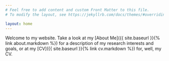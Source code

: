```yaml
---
# Feel free to add content and custom Front Matter to this file.
# To modify the layout, see https://jekyllrb.com/docs/themes/#overriding-theme-defaults

layout: home
---
```


Welcome to my website. Take a look at my [About Me]({{ site.baseurl }}{% link about.markdown %}) for a description of my research interests and goals, or at my [CV]({{ site.baseurl }}{% link cv.markdown %}) for, well, my CV. 
